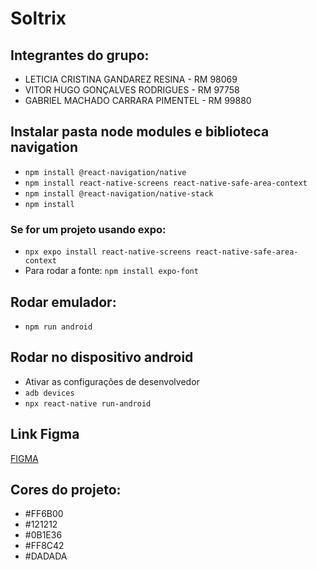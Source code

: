 # Soltrix

## Integrantes do grupo:

- LETICIA CRISTINA GANDAREZ RESINA - RM 98069
- VITOR HUGO GONÇALVES RODRIGUES - RM 97758
- GABRIEL MACHADO CARRARA PIMENTEL - RM 99880


## Instalar pasta node modules e biblioteca navigation

 - `npm install @react-navigation/native`
 - `npm install react-native-screens react-native-safe-area-context`
 - `npm install @react-navigation/native-stack`
 - `npm install`

 ### Se for um projeto usando expo:
 - `npx expo install react-native-screens react-native-safe-area-context`
 - Para rodar a fonte: `npm install expo-font`

## Rodar emulador:

- `npm run android`

## Rodar no dispositivo android
- Ativar as configurações de desenvolvedor
- `adb devices`
- `npx react-native run-android`


## Link Figma

[FIGMA](https://www.figma.com/design/xSxX8wBFf6POu84sgL1D8M/Soltrix?node-id=1-20&t=J67jQsTPTnqcxs1u-0)

## Cores do projeto:

 - #FF6B00
 - #121212
 - #0B1E36
 - #FF8C42
 - #DADADA